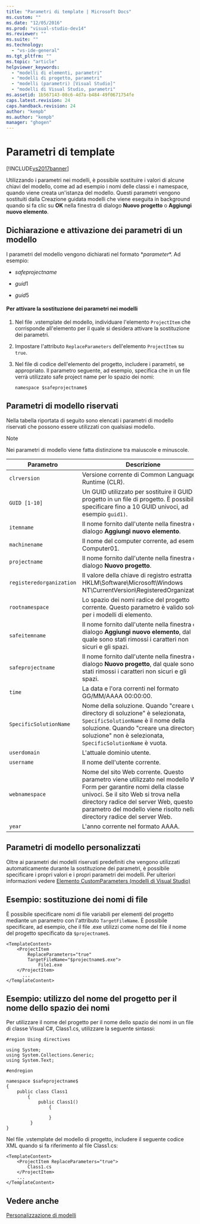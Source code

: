 ```yaml
---
title: "Parametri di template | Microsoft Docs"
ms.custom: ""
ms.date: "12/05/2016"
ms.prod: "visual-studio-dev14"
ms.reviewer: ""
ms.suite: ""
ms.technology: 
  - "vs-ide-general"
ms.tgt_pltfrm: ""
ms.topic: "article"
helpviewer_keywords: 
  - "modelli di elementi, parametri"
  - "modelli di progetto, parametri"
  - "modelli (parametri) [Visual Studio]"
  - "modelli di Visual Studio, parametri"
ms.assetid: 1b567143-08c6-4d7a-b484-49f0671754fe
caps.latest.revision: 24
caps.handback.revision: 24
author: "kempb"
ms.author: "kempb"
manager: "ghogen"
---
```

# Parametri di template
[!INCLUDE[vs2017banner](../code-quality/includes/vs2017banner.md)]

Utilizzando i parametri nei modelli, è possibile sostituire i valori di alcune chiavi del modello, come ad ad esempio i nomi delle classi e i namespace, quando viene creata un'istanza del modello.  Questi parametri vengono sostituiti dalla Creazione guidata modelli che viene eseguita in background quando si fa clic su **OK** nella finestra di dialogo **Nuovo progetto** o **Aggiungi nuovo elemento**.  
  
## Dichiarazione e attivazione dei parametri di un modello  
 I parametri del modello vengono dichiarati nel formato $*parameter*$.  Ad esempio:  
  
-   $safeprojectname$  
  
-   $guid1$  
  
-   $guid5$  
  
#### Per attivare la sostituzione dei parametri nei modelli  
  
1.  Nel file .vstemplate del modello, individuare l'elemento `ProjectItem` che corrisponde all'elemento per il quale si desidera attivare la sostituzione dei parametri.  
  
2.  Impostare l'attributo `ReplaceParameters` dell'elemento `ProjectItem` su `true`.  
  
3.  Nel file di codice dell'elemento del progetto, includere i parametri, se appropriato.  Il parametro seguente, ad esempio, specifica che in un file verrà utilizzato safe project name per lo spazio dei nomi:  
  
    ```  
    namespace $safeprojectname$  
    ```  
  
## Parametri di modello riservati  
 Nella tabella riportata di seguito sono elencati i parametri di modello riservati che possono essere utilizzati con qualsiasi modello.  
  
> [!NOTE]
>  Nei parametri di modello viene fatta distinzione tra maiuscole e minuscole.  
  
|Parametro|Descrizione|  
|---------------|-----------------|  
|`clrversion`|Versione corrente di Common Language Runtime \(CLR\).|  
|`GUID [1-10]`|Un GUID utilizzato per sostituire il GUID del progetto in un file di progetto.  È possibile specificare fino a 10 GUID univoci, ad esempio `guid1)`.|  
|`itemname`|Il nome fornito dall'utente nella finestra di dialogo **Aggiungi nuovo elemento**.|  
|`machinename`|Il nome del computer corrente, ad esempio Computer01.|  
|`projectname`|Il nome fornito dall'utente nella finestra di dialogo **Nuovo progetto**.|  
|`registeredorganization`|Il valore della chiave di registro estratta da HKLM\\Software\\Microsoft\\Windows NT\\CurrentVersion\\RegisteredOrganization.|  
|`rootnamespace`|Lo spazio dei nomi radice del progetto corrente.  Questo parametro è valido solo per i modelli di elemento.|  
|`safeitemname`|Il nome fornito dall'utente nella finestra di dialogo **Aggiungi nuovo elemento**, dal quale sono stati rimossi i caratteri non sicuri e gli spazi.|  
|`safeprojectname`|Il nome fornito dall'utente nella finestra di dialogo **Nuovo progetto**, dal quale sono stati rimossi i caratteri non sicuri e gli spazi.|  
|`time`|La data e l'ora correnti nel formato GG\/MM\/AAAA 00:00:00.|  
|`SpecificSolutionName`|Nome della soluzione.  Quando "creare una directory di soluzione" è selezionata, `SpecificSolutionName` è il nome della soluzione.  Quando "creare una directory di soluzione" non è selezionata, `SpecificSolutionName` è vuota.|  
|`userdomain`|L'attuale dominio utente.|  
|`username`|Il nome dell'utente corrente.|  
|`webnamespace`|Nome del sito Web corrente.  Questo parametro viene utilizzato nel modello Web Form per garantire nomi della classe univoci.  Se il sito Web si trova nella directory radice del server Web, questo parametro del modello viene risolto nella directory radice del server Web.|  
|`year`|L'anno corrente nel formato AAAA.|  
  
## Parametri di modello personalizzati  
 Oltre ai parametri dei modelli riservati predefiniti che vengono utilizzati automaticamente durante la sostituzione dei parametri, è possibile specificare i propri valori e i propri parametri dei modelli. Per ulteriori informazioni vedere [Elemento CustomParameters \(modelli di Visual Studio\)](../extensibility/customparameters-element-visual-studio-templates.md)  
  
## Esempio: sostituzione dei nomi di file  
 È possibile specificare nomi di file variabili per elementi del progetto mediante un parametro con l'attributo `TargetFileName`.  È possibile specificare, ad esempio, che il file .exe utilizzi come nome del file il nome del progetto specificato da `$projectname$`.  
  
```  
<TemplateContent>  
    <ProjectItem  
        ReplaceParameters="true"  
        TargetFileName="$projectname$.exe">  
            File1.exe  
    </ProjectItem>  
      ...  
</TemplateContent>  
```  
  
## Esempio: utilizzo del nome del progetto per il nome dello spazio dei nomi  
 Per utilizzare il nome del progetto per il nome dello spazio dei nomi in un file di classe Visual C\#, Class1.cs, utilizzare la seguente sintassi:  
  
```  
#region Using directives  
  
using System;  
using System.Collections.Generic;  
using System.Text;  
  
#endregion  
  
namespace $safeprojectname$  
{  
    public class Class1  
        {  
            public Class1()  
                {  
  
                }  
         }  
}  
```  
  
 Nel file .vstemplate del modello di progetto, includere il seguente codice XML quando si fa riferimento al file Class1.cs:  
  
```  
<TemplateContent>  
    <ProjectItem ReplaceParameters="true">  
        Class1.cs  
    </ProjectItem>  
    ...  
</TemplateContent>  
```  
  
## Vedere anche  
 [Personalizzazione di modelli](../ide/customizing-project-and-item-templates.md)